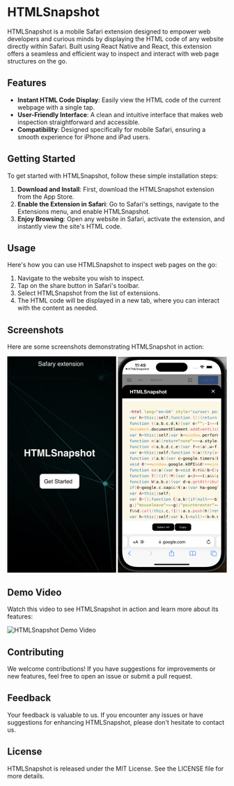 # HTMLSnapshot

HTMLSnapshot is a mobile Safari extension designed to empower web developers and curious minds by displaying the HTML code of any website directly within Safari. Built using React Native and React, this extension offers a seamless and efficient way to inspect and interact with web page structures on the go.

## Features

- **Instant HTML Code Display**: Easily view the HTML code of the current webpage with a single tap.
- **User-Friendly Interface**: A clean and intuitive interface that makes web inspection straightforward and accessible.
- **Compatibility**: Designed specifically for mobile Safari, ensuring a smooth experience for iPhone and iPad users.

## Getting Started

To get started with HTMLSnapshot, follow these simple installation steps:

1. **Download and Install**: First, download the HTMLSnapshot extension from the App Store.
2. **Enable the Extension in Safari**: Go to Safari's settings, navigate to the Extensions menu, and enable HTMLSnapshot.
3. **Enjoy Browsing**: Open any website in Safari, activate the extension, and instantly view the site's HTML code.

## Usage

Here's how you can use HTMLSnapshot to inspect web pages on the go:

1. Navigate to the website you wish to inspect.
2. Tap on the share button in Safari's toolbar.
3. Select HTMLSnapshot from the list of extensions.
4. The HTML code will be displayed in a new tab, where you can interact with the content as needed.

## Screenshots

Here are some screenshots demonstrating HTMLSnapshot in action:

<img src="./assets/images/video_image.png" width="250" alt="HTMLSnapshot Overview">
<img src="./assets/images/extension_image.png" width="250" height="495" alt="HTML Code Display Feature">

## Demo Video

Watch this video to see HTMLSnapshot in action and learn more about its features:

<img src="./assets/images/video.gif" width="250" alt="HTMLSnapshot Demo Video"></a>

## Contributing

We welcome contributions! If you have suggestions for improvements or new features, feel free to open an issue or submit a pull request.

## Feedback

Your feedback is valuable to us. If you encounter any issues or have suggestions for enhancing HTMLSnapshot, please don't hesitate to contact us.

## License

HTMLSnapshot is released under the MIT License. See the LICENSE file for more details.
